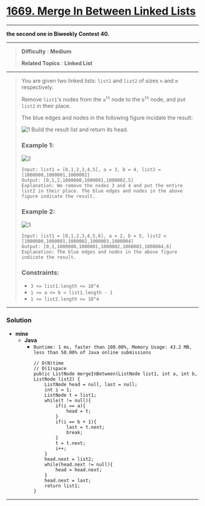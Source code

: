 # [1669. Merge In Between Linked Lists](https://leetcode.com/problems/merge-in-between-linked-lists/)

---

**the second one in Biweekly Contest 40.**

---

> **Difficulty** : **Medium**
>
> **Related Topics** : **Linked List**

---

> You are given two linked lists: `list1` and `list2` of sizes `n` and `m` respectively.
> 
> Remove `list1`'s nodes from the `a`<sup>`th`</sup> node to the `b`<sup>`th`</sup> node, and put `list2` in their place.
> 
> The blue edges and nodes in the following figure incidate the result:
> 
> ![1](https://assets.leetcode.com/uploads/2020/11/05/fig1.png)
> Build the result list and return its head.
> 
> 
> 
> ### Example 1:
> ![2](https://assets.leetcode.com/uploads/2020/11/05/merge_linked_list_ex1.png)
> ```
> Input: list1 = [0,1,2,3,4,5], a = 3, b = 4, list2 = [1000000,1000001,1000002]
> Output: [0,1,2,1000000,1000001,1000002,5]
> Explanation: We remove the nodes 3 and 4 and put the entire list2 in their place. The blue edges and nodes in the above figure indicate the result.
> ```
> 
> ### Example 2:
> ![3](https://assets.leetcode.com/uploads/2020/11/05/merge_linked_list_ex2.png)
> ```
> Input: list1 = [0,1,2,3,4,5,6], a = 2, b = 5, list2 = [1000000,1000001,1000002,1000003,1000004]
> Output: [0,1,1000000,1000001,1000002,1000003,1000004,6]
> Explanation: The blue edges and nodes in the above figure indicate the result.
> ```
> 
> ### Constraints:
> * `3 <= list1.length <= 10^4`
> * `1 <= a <= b < list1.length - 1`
> * `1 <= list2.length <= 10^4`

---


### Solution
* **mine**
  * **Java**
    * `Runtime: 1 ms, faster than 100.00%, Memory Usage: 43.2 MB, less than 50.00% of Java online submissions`
      ```
      // O(N)time
      // O(1)space
      public ListNode mergeInBetween(ListNode list1, int a, int b, ListNode list2) {
          ListNode head = null, last = null;
          int i = 1;
          ListNode t = list1;
          while(t != null){
              if(i == a){
                  head = t;
              }
              if(i == b + 1){
                  last = t.next;
                  break;
              }
              t = t.next;
              i++;
          }
          head.next = list2;
          while(head.next != null){
              head = head.next;
          }
          head.next = last;
          return list1;
      }
      ```


---


